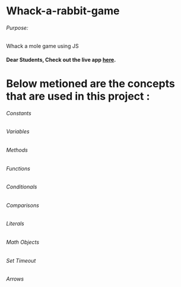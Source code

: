 # Whack-a-rabbit-game

###### Purpose:
   Whack a mole game using JS

#### Dear Students, Check out the live app [here](https://kdeepika-brs.github.io/Whack-a-rabbit-game/).

# Below metioned are the concepts that are used in this project :
###### Constants
###### Variables
###### Methods
###### Functions
###### Conditionals
###### Comparisons
###### Literals
###### Math Objects
###### Set Timeout
###### Arrows
